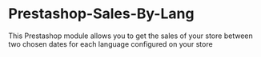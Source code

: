 # Prestashop-Sales-By-Lang
This Prestashop module allows you to get the sales of your store between two chosen dates for each language configured on your store
